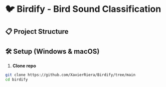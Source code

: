# 🐦 Birdify - Bird Sound Classification

## 📋 Project Structure

## 🛠️ Setup (Windows & macOS)

1. **Clone repo**  
```bash
git clone https://github.com/XavierRiera/Birdify/tree/main
cd birdify

